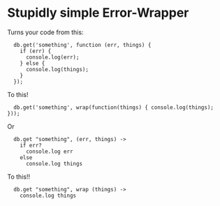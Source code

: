 # Stupidly simple Error-Wrapper
Turns your code from this:

```
  db.get('something', function (err, things) {
    if (err) {
      console.log(err);
    } else {
      console.log(things);
    }
  });
```

To this!

```
  db.get('something', wrap(function(things) { console.log(things); }));
```

Or

```
  db.get "something", (err, things) ->
    if err?
      console.log err
    else
      console.log things
```

To this!!

```
  db.get "something", wrap (things) ->
    console.log things
```

